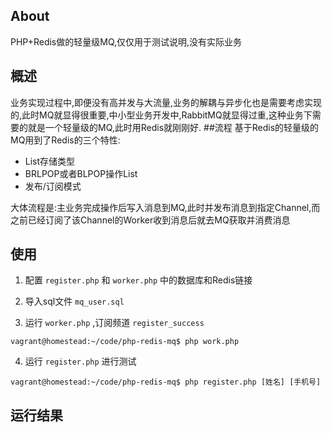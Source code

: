 ## About

PHP+Redis做的轻量级MQ,仅仅用于测试说明,没有实际业务

## 概述
业务实现过程中,即便没有高并发与大流量,业务的解耦与异步化也是需要考虑实现的,此时MQ就显得很重要,中小型业务开发中,RabbitMQ就显得过重,这种业务下需要的就是一个轻量级的MQ,此时用Redis就刚刚好.
##流程
基于Redis的轻量级的MQ用到了Redis的三个特性:

* List存储类型
* BRLPOP或者BLPOP操作List
* 发布/订阅模式

大体流程是:主业务完成操作后写入消息到MQ,此时并发布消息到指定Channel,而之前已经订阅了该Channel的Worker收到消息后就去MQ获取并消费消息

## 使用

1. 配置 `register.php` 和 `worker.php` 中的数据库和Redis链接

2. 导入sql文件 `mq_user.sql`

3. 运行 `worker.php` ,订阅频道 `register_success`

```
vagrant@homestead:~/code/php-redis-mq$ php work.php
```

4. 运行 `register.php` 进行测试

```
vagrant@homestead:~/code/php-redis-mq$ php register.php [姓名] [手机号]
```

## 运行结果
